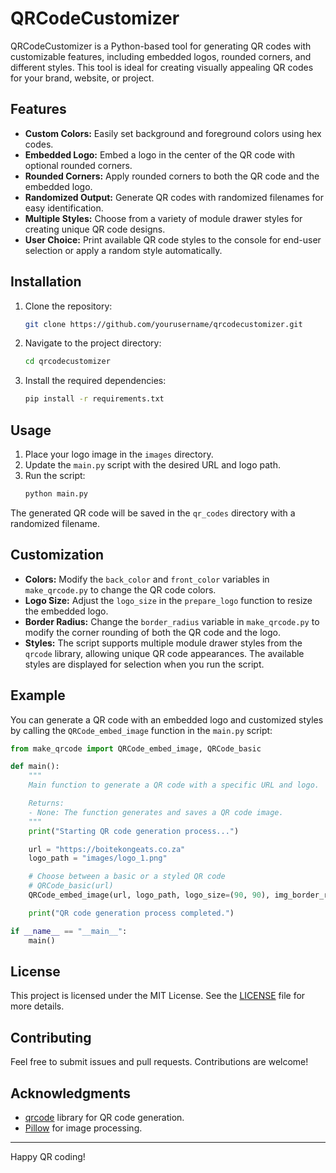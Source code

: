 
# QRCodeCustomizer

QRCodeCustomizer is a Python-based tool for generating QR codes with customizable features, including embedded logos, rounded corners, and different styles. This tool is ideal for creating visually appealing QR codes for your brand, website, or project.

## Features

- **Custom Colors:** Easily set background and foreground colors using hex codes.
- **Embedded Logo:** Embed a logo in the center of the QR code with optional rounded corners.
- **Rounded Corners:** Apply rounded corners to both the QR code and the embedded logo.
- **Randomized Output:** Generate QR codes with randomized filenames for easy identification.
- **Multiple Styles:** Choose from a variety of module drawer styles for creating unique QR code designs.
- **User Choice:** Print available QR code styles to the console for end-user selection or apply a random style automatically.

## Installation

1. Clone the repository:
    ```bash
    git clone https://github.com/yourusername/qrcodecustomizer.git
    ```
2. Navigate to the project directory:
    ```bash
    cd qrcodecustomizer
    ```
3. Install the required dependencies:
    ```bash
    pip install -r requirements.txt
    ```

## Usage

1. Place your logo image in the `images` directory.
2. Update the `main.py` script with the desired URL and logo path.
3. Run the script:
    ```bash
    python main.py
    ```

The generated QR code will be saved in the `qr_codes` directory with a randomized filename.

## Customization

- **Colors:** Modify the `back_color` and `front_color` variables in `make_qrcode.py` to change the QR code colors.
- **Logo Size:** Adjust the `logo_size` in the `prepare_logo` function to resize the embedded logo.
- **Border Radius:** Change the `border_radius` variable in `make_qrcode.py` to modify the corner rounding of both the QR code and the logo.
- **Styles:** The script supports multiple module drawer styles from the `qrcode` library, allowing unique QR code appearances. The available styles are displayed for selection when you run the script.

## Example

You can generate a QR code with an embedded logo and customized styles by calling the `QRCode_embed_image` function in the `main.py` script:

```python
from make_qrcode import QRCode_embed_image, QRCode_basic

def main():
    """
    Main function to generate a QR code with a specific URL and logo.

    Returns:
    - None: The function generates and saves a QR code image.
    """
    print("Starting QR code generation process...")

    url = "https://boitekongeats.co.za"
    logo_path = "images/logo_1.png"

    # Choose between a basic or a styled QR code
    # QRCode_basic(url)
    QRCode_embed_image(url, logo_path, logo_size=(90, 90), img_border_radius=50, border_radius=10)

    print("QR code generation process completed.")

if __name__ == "__main__":
    main()
```

## License

This project is licensed under the MIT License. See the [LICENSE](LICENSE) file for more details.

## Contributing

Feel free to submit issues and pull requests. Contributions are welcome!

## Acknowledgments

- [qrcode](https://github.com/lincolnloop/python-qrcode) library for QR code generation.
- [Pillow](https://python-pillow.org/) for image processing.

---

Happy QR coding!